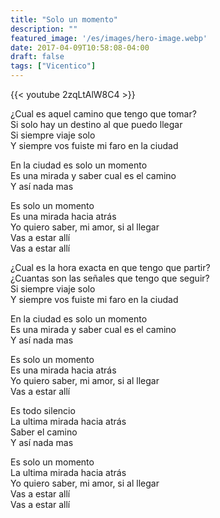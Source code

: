 ```yaml
---
title: "Solo un momento"
description: ""
featured_image: '/es/images/hero-image.webp'
date: 2017-04-09T10:58:08-04:00
draft: false
tags: ["Vicentico"]
---
```


{{< youtube 2zqLtAlW8C4 >}}

¿Cual es aquel camino que tengo que tomar?  
Si solo hay un destino al que puedo llegar  
Si siempre viaje solo  
Y siempre vos fuiste mi faro en la ciudad

En la ciudad es solo un momento  
Es una mirada y saber cual es el camino  
Y así nada mas

Es solo un momento  
Es una mirada hacia atrás  
Yo quiero saber, mi amor, si al llegar  
Vas a estar allí  
Vas a estar allí

¿Cual es la hora exacta en que tengo que partir?  
¿Cuantas son las señales que tengo que seguir?  
Si siempre viaje solo  
Y siempre vos fuiste mi faro en la ciudad

En la ciudad es solo un momento  
Es una mirada y saber cual es el camino  
Y así nada mas

Es solo un momento  
Es una mirada hacia atrás  
Yo quiero saber, mi amor, si al llegar  
Vas a estar allí

Es todo silencio  
La ultima mirada hacia atrás  
Saber el camino  
Y así nada mas

Es solo un momento  
La ultima mirada hacia atrás  
Yo quiero saber, mi amor, si al llegar  
Vas a estar allí  
Vas a estar allí
